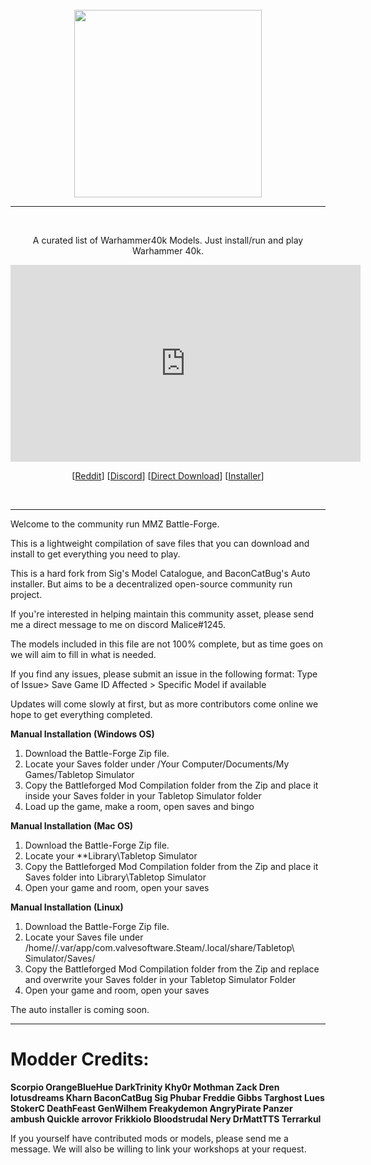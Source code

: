<br/>
<div align="center">
  <img width="300px" src="https://raw.githubusercontent.com/TTSWarhammer40k/Battleforged-Workshop-Mod-Compilation/master/images/LOGO.png">
  <hr style="height:1px;border:center;;" />
</div>
<br/>
<div align="center">

A curated list of Warhammer40k Models. Just install/run and play Warhammer 40k.
<iframe width="560" height="315" src="https://www.youtube.com/embed/W8knVYdMkzM" title="YouTube video player" frameborder="0" allow="accelerometer; autoplay; clipboard-write; encrypted-media; gyroscope; picture-in-picture" allowfullscreen></iframe>

[[Reddit](https://www.reddit.com/r/TTSWarhammer40k/)] [[Discord](https://discord.gg/XkBbs5M)] [[Direct Download](https://github.com/TTSWarhammer40k/Battleforged-Workshop-Mod-Compilation/raw/master/battle-forge.zip)] [[Installer]()]
</div>
<br/>
<hr style="height:1px;border:center;;" />



Welcome to the community run MMZ Battle-Forge.


This is a lightweight compilation of save files that you can download and install to get everything you need to play. 

This is a hard fork from Sig's Model Catalogue, and BaconCatBug's Auto installer. But aims to be a decentralized open-source community run project. 

If you're interested in helping maintain this community asset, please send me a direct message to me on discord Malice#1245.

The models included in this file are not 100% complete, but as time goes on we will aim to fill in what is needed.

If you find any issues, please submit an issue in the following format: Type of Issue> Save Game ID Affected > Specific Model if available

Updates will come slowly at first, but as more contributors come online we hope to get everything completed.

**Manual Installation (Windows OS)**
1. Download the Battle-Forge Zip file.
2. Locate your Saves folder under /Your Computer/Documents/My Games/Tabletop Simulator
3. Copy the Battleforged Mod Compilation folder from the Zip and place it inside your Saves folder in your Tabletop Simulator folder
4. Load up the game, make a room, open saves and bingo

**Manual Installation (Mac OS)**

1. Download the Battle-Forge Zip file.
2. Locate your **Library\Tabletop Simulator
3. Copy the Battleforged Mod Compilation folder from the Zip and place it Saves folder into Library\Tabletop Simulator
4. Open your game and room, open your saves

**Manual Installation (Linux)**
1. Download the Battle-Forge Zip file.
2. Locate your Saves file under /home/<username>/.var/app/com.valvesoftware.Steam/.local/share/Tabletop\ Simulator/Saves/
3. Copy the Battleforged Mod Compilation folder from the Zip and replace and overwrite your Saves folder in your Tabletop Simulator Folder
4. Open your game and room, open your saves

The auto installer is coming soon.
<hr style="height:1px;border:center;;" />

# Modder Credits:
**Scorpio
OrangeBlueHue
DarkTrinity
Khy0r
Mothman Zack
Dren
lotusdreams
Kharn
BaconCatBug
Sig
Phubar
Freddie Gibbs
Targhost
Lues
StokerC
DeathFeast
GenWilhem
Freakydemon
AngryPirate
Panzer
ambush
Quickle
arrovor
Frikkiolo
Bloodstrudal
Nery
DrMattTTS
Terrarkul**

If you yourself have contributed mods or models, please send me a message. We will also be willing to link your workshops at your request.
